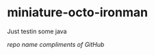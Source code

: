 miniature-octo-ironman
======================

Just testin some java

*repo name compliments of GitHub*
